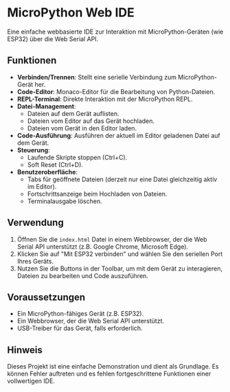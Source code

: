 # MicroPython Web IDE

Eine einfache webbasierte IDE zur Interaktion mit MicroPython-Geräten (wie ESP32) über die Web Serial API.

## Funktionen

*   **Verbinden/Trennen**: Stellt eine serielle Verbindung zum MicroPython-Gerät her.
*   **Code-Editor**: Monaco-Editor für die Bearbeitung von Python-Dateien.
*   **REPL-Terminal**: Direkte Interaktion mit der MicroPython REPL.
*   **Datei-Management**:
    *   Dateien auf dem Gerät auflisten.
    *   Dateien vom Editor auf das Gerät hochladen.
    *   Dateien vom Gerät in den Editor laden.
*   **Code-Ausführung**: Ausführen der aktuell im Editor geladenen Datei auf dem Gerät.
*   **Steuerung**:
    *   Laufende Skripte stoppen (Ctrl+C).
    *   Soft Reset (Ctrl+D).
*   **Benutzeroberfläche**:
    *   Tabs für geöffnete Dateien (derzeit nur eine Datei gleichzeitig aktiv im Editor).
    *   Fortschrittsanzeige beim Hochladen von Dateien.
    *   Terminalausgabe löschen.

## Verwendung

1.  Öffnen Sie die `index.html` Datei in einem Webbrowser, der die Web Serial API unterstützt (z.B. Google Chrome, Microsoft Edge).
2.  Klicken Sie auf "Mit ESP32 verbinden" und wählen Sie den seriellen Port Ihres Geräts.
3.  Nutzen Sie die Buttons in der Toolbar, um mit dem Gerät zu interagieren, Dateien zu bearbeiten und Code auszuführen.

## Voraussetzungen

*   Ein MicroPython-fähiges Gerät (z.B. ESP32).
*   Ein Webbrowser, der die Web Serial API unterstützt.
*   USB-Treiber für das Gerät, falls erforderlich.

## Hinweis

Dieses Projekt ist eine einfache Demonstration und dient als Grundlage. Es können Fehler auftreten und es fehlen fortgeschrittene Funktionen einer vollwertigen IDE.

